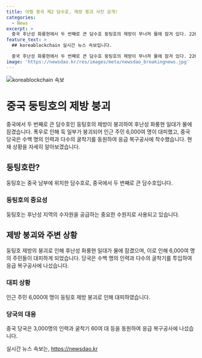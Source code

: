 ```yaml
---
title: 아찔 중국 제2 담수호, 제방 붕괴 사진 공개!
categories:
  - News
excerpt: >
  중국 후난성 화룽현에서 두 번째로 큰 담수호 둥팅호의 제방이 무너져 물에 잠겨 있다. 226m 길이의 둑 일부가 붕괴돼 6,000여 명의 주민이 대피했고, 당국은 3,000명의 인력과 굴착기 60여 대 등을 동원해 응급 복구공사에 나섰다.
feature_text: >
  ## koreablockchain 실시간 뉴스 속보입니다.

  중국 후난성 화룽현에서 두 번째로 큰 담수호 둥팅호의 제방이 무너져 물에 잠겨 있다. 226m 길이의 둑 일부가 붕괴돼 6,000여 명의 주민이 대피했고, 당국은 3,000명의 인력과 굴착기 60여 대 등을 동원해 응급 복구공사에 나섰다.
image: 'https://newsdao.kr/res/images/meta/newsdao_breakingnews.jpg'
---
```


<p><img src="https://newsdao.kr/res/images/meta/newsdao_breakingnews.jpg" alt="koreablockchain 속보" /></p>

<h1>중국 둥팅호의 제방 붕괴</h1>

<p data-ke-size="size16">중국에서 두 번째로 큰 담수호인 둥팅호의 제방이 붕괴하여 후난성 화룽현 일대가 물에 잠겼습니다. 폭우로 인해 둑 일부가 붕괴되어 인근 주민 6,000여 명이 대피했고, 중국 당국은 수백 명의 인력과 다수의 굴착기를 동원하여 응급 복구공사에 착수했습니다. 현재 상황을 자세히 알아보겠습니다.</p>

<h2 data-ke-size="size26">둥팅호란?</h2>

<p>둥팅호는 중국 남부에 위치한 담수호로, 중국에서 두 번째로 큰 담수호입니다.</p>

<h3>둥팅호의 중요성</h3>

<p data-ke-size="size16">둥팅호는 후난성 지역의 수자원을 공급하는 중요한 수원지로 사용되고 있습니다.</p>

<h2 data-ke-size="size26">제방 붕괴와 주변 상황</h2>

<p data-ke-size="size16">둥팅호 제방의 붕괴로 인해 후난성 화룽현 일대가 물에 잠겼으며, 이로 인해 6,000여 명의 주민들이 대피하게 되었습니다. 당국은 수백 명의 인력과 다수의 굴착기를 투입하여 응급 복구공사에 나섰습니다.</p>

<h3>대피 상황</h3>

<p data-ke-size="size16">인근 주민 6,000여 명이 둥팅호 제방 붕괴로 인해 대피하였습니다.</p>

<h3>당국의 대응</h3>

<p data-ke-size="size16">중국 당국은 3,000명의 인력과 굴착기 60여 대 등을 동원하여 응급 복구공사에 나섰습니다.</p>
실시간 뉴스 속보는, <a href="https://newsdao.kr" rel="dofollow">https://newsdao.kr</a>


